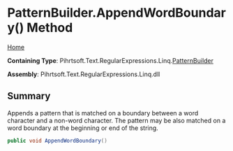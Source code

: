 # PatternBuilder\.AppendWordBoundary\(\) Method

[Home](../../../../../../README.md)

**Containing Type**: Pihrtsoft\.Text\.RegularExpressions\.Linq\.[PatternBuilder](../README.md)

**Assembly**: Pihrtsoft\.Text\.RegularExpressions\.Linq\.dll

## Summary

Appends a pattern that is matched on a boundary between a word character and a non\-word character\. The pattern may be also matched on a word boundary at the beginning or end of the string\.

```csharp
public void AppendWordBoundary()
```

